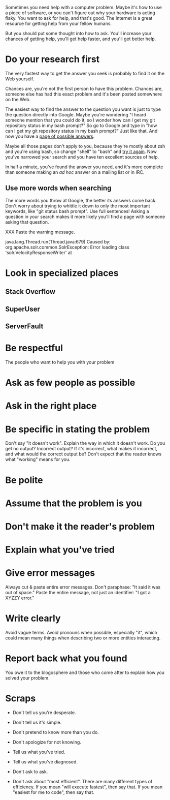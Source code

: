 Sometimes you need help with a computer problem.  Maybe it's how
to use a piece of software, or you can't figure out why your hardware
is acting flaky.  You want to ask for help, and that's good.  The
Internet is a great resource for getting help from your fellow
humans.

But you should put some thought into how to ask.  You'll increase
your chances of getting help, you'll get help faster, and you'll
get better help.

# Do your research first

The very fastest way to get the answer you seek is probably to find
it on the Web yourself.

Chances are, you're not the first person to have this problem.
Chances are, someone else has had this exact problem and it's been
posted somewhere on the Web.

The easiest way to find the answer to the question you want is just
to type the question directly into Google.  Maybe you're wondering
"I heard someone mention that you could do it, so I wonder how can
I get my git repository status in my bash prompt?"  So go to Google
and type in "how can I get my git repository status in my bash
prompt?"  Just like that.  And now you have a
[page of possible answers][git-shell].


Maybe all those pages don't apply to you, because they're mostly
about zsh and you're using bash, so change "shell" to "bash" and
[try it again][git-bash].  Now you've narrowed your search and you
have ten excellent sources of help.

[git-shell]: https://www.google.com/search?q=how+can+I+get+my+git+repository+status+in+my+shell+prompt%3F
[git-bash]: https://www.google.com/search?q=how+can+I+get+my+git+repository+status+in+my+bash+prompt%3F

In half a minute, you've found the answer you need, and it's more
complete than someone making an *ad hoc* answer on a mailing list
or in IRC.

## Use more words when searching

The more words you throw at Google, the better its answers come
back.  Don't worry about trying to whittle it down to only the most
important keywords, like "git status bash prompt".  Use full
sentences!  Asking a question in your search makes it more likely
you'll find a page with someone asking that question.

XXX Paste the warning message.

java.lang.Thread.run(Thread.java:679) Caused by: org.apache.solr.common.SolrException: Error loading class 'solr.VelocityResponseWriter' at 

# Look in specialized places

## Stack Overflow

## SuperUser

## ServerFault

# Be respectful

The people who want to help you with your problem 

# Ask as few people as possible

# Ask in the right place

# Be specific in stating the problem

Don't say "it doesn't work".  Explain the way in which it doesn't work.  Do you get no output?  Incorrect output?  If it's incorrect, what makes it incorrect, and what would the correct output be?  Don't expect that the reader knows what "working" means for you.

# Be polite

# Assume that the problem is you

# Don't make it the reader's problem

# Explain what you've tried

# Give error messages

Always cut & paste entire error messages.  Don't paraphase: "It said it was out of space."  Paste the entire message, not just an identifier: "I got a XYZZY error."

# Write clearly

Avoid vague terms.  Avoid pronouns when possible, especially "it", which could mean many things when describing two or more entities interacting.

# Report back what you found

You owe it to the blogosphere and those who come after to explain
how you solved your problem.

# Scraps

* Don't tell us you're desperate.

* Don't tell us it's simple.

* Don't pretend to know more than you do.

* Don't apologize for not knowing.

* Tell us what you've tried.

* Tell us what you've diagnosed.

* Don't ask to ask.

* Don't ask about "most efficient".  There are many different types of efficiency.  If you mean "will execute fastest", then say that.  If you mean "easiest for me to code", then say that.
